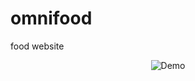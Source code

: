 # omnifood
food website
</h2>
<div align="center">
  <img alt="Demo" src="./Ima/readme-img1.png" />
</div>
